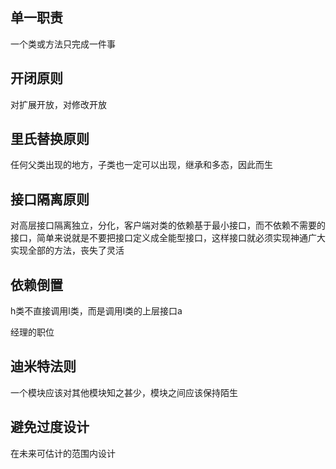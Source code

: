## 单一职责

一个类或方法只完成一件事

## 开闭原则

对扩展开放，对修改开放

## 里氏替换原则

任何父类出现的地方，子类也一定可以出现，继承和多态，因此而生

## 接口隔离原则

对高层接口隔离独立，分化，客户端对类的依赖基于最小接口，而不依赖不需要的接口，简单来说就是不要把接口定义成全能型接口，这样接口就必须实现神通广大实现全部的方法，丧失了灵活

## 依赖倒置

h类不直接调用l类，而是调用l类的上层接口a


经理的职位

## 迪米特法则

一个模块应该对其他模块知之甚少，模块之间应该保持陌生

## 避免过度设计

在未来可估计的范围内设计